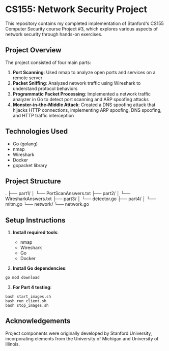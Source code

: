 # CS155: Network Security Project

This repository contains my completed implementation of Stanford's CS155 Computer Security course Project #3, which explores various aspects of network security through hands-on exercises.

## Project Overview

The project consisted of four main parts:

1. **Port Scanning**: Used nmap to analyze open ports and services on a remote server
2. **Packet Sniffing**: Analyzed network traffic using Wireshark to understand protocol behaviors  
3. **Programmatic Packet Processing**: Implemented a network traffic analyzer in Go to detect port scanning and ARP spoofing attacks
4. **Monster-in-the-Middle Attack**: Created a DNS spoofing attack that hijacks HTTP connections, implementing ARP spoofing, DNS spoofing, and HTTP traffic interception

## Technologies Used

- Go (golang)
- nmap  
- Wireshark
- Docker
- gopacket library

## Project Structure

.
├── part1/
│   └── PortScanAnswers.txt
├── part2/
│   └── WiresharkAnswers.txt
├── part3/
│   └── detector.go
├── part4/
│   └── mitm.go
└── network/
└── network.go

## Setup Instructions

1. **Install required tools**:
   - nmap
   - Wireshark 
   - Go
   - Docker

2. **Install Go dependencies**:
```bash
go mod download
```

3. **For Part 4 testing**:
```
bash start_images.sh
bash run_client.sh
bash stop_images.sh
```

## Acknowledgements

Project components were originally developed by Stanford University, incorporating elements from the University of Michigan and University of Illinois.
